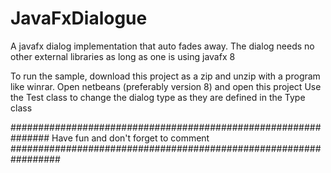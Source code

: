 # JavaFxDialogue
A javafx dialog implementation that auto fades away. The dialog needs no other external libraries as long as one is using javafx 8 

To run the sample, download this project as a zip and unzip with a program like winrar.
Open netbeans (preferably version 8) and open this project
Use the Test class to change the dialog type as they are defined in the Type class

###############################################################
  Have fun and don't forget to comment
#################################################################
